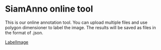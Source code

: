 # SiamAnno online tool
This is our online annotation tool. You can upload multiple files and use polygon dimensioner to label the image. The results will be saved as files in the format of .json.


[LabelImage](https://rachelcao277.github.io/LabelImage/)
